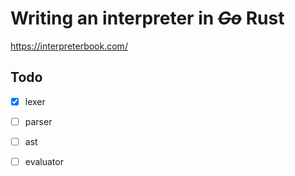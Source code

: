 

# Writing an interpreter in _~~Go~~_ **Rust**

https://interpreterbook.com/

## Todo

- [x] lexer
- [ ] parser
- [ ] ast
- [ ] evaluator


